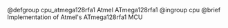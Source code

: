 @defgroup   cpu_atmega128rfa1 Atmel ATmega128rfa1
@ingroup    cpu
@brief      Implementation of Atmel's ATmega128rfa1 MCU
